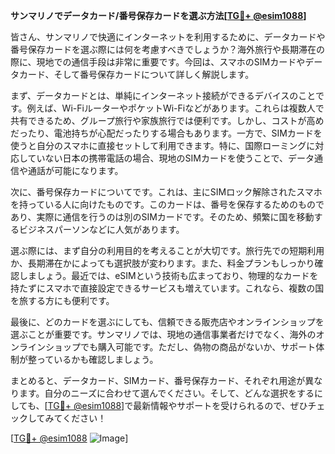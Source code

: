 **サンマリノでデータカード/番号保存カードを選ぶ方法[[TG💪+ @esim1088](https://t.me/s/esim1088)]**

皆さん、サンマリノで快適にインターネットを利用するために、データカードや番号保存カードを選ぶ際には何を考慮すべきでしょうか？海外旅行や長期滞在の際に、現地での通信手段は非常に重要です。今回は、スマホのSIMカードやデータカード、そして番号保存カードについて詳しく解説します。

まず、データカードとは、単純にインターネット接続ができるデバイスのことです。例えば、Wi-FiルーターやポケットWi-Fiなどがあります。これらは複数人で共有できるため、グループ旅行や家族旅行では便利です。しかし、コストが高めだったり、電池持ちが心配だったりする場合もあります。一方で、SIMカードを使うと自分のスマホに直接セットして利用できます。特に、国際ローミングに対応していない日本の携帯電話の場合、現地のSIMカードを使うことで、データ通信や通話が可能になります。

次に、番号保存カードについてです。これは、主にSIMロック解除されたスマホを持っている人に向けたものです。このカードは、番号を保存するためのものであり、実際に通信を行うのは別のSIMカードです。そのため、頻繁に国を移動するビジネスパーソンなどに人気があります。

選ぶ際には、まず自分の利用目的を考えることが大切です。旅行先での短期利用か、長期滞在かによっても選択肢が変わります。また、料金プランもしっかり確認しましょう。最近では、eSIMという技術も広まっており、物理的なカードを持たずにスマホで直接設定できるサービスも増えています。これなら、複数の国を旅する方にも便利です。

最後に、どのカードを選ぶにしても、信頼できる販売店やオンラインショップを選ぶことが重要です。サンマリノでは、現地の通信事業者だけでなく、海外のオンラインショップでも購入可能です。ただし、偽物の商品がないか、サポート体制が整っているかも確認しましょう。

まとめると、データカード、SIMカード、番号保存カード、それぞれ用途が異なります。自分のニーズに合わせて選んでください。そして、どんな選択をするにしても、[[TG💪+ @esim1088](https://t.me/s/esim1088)]で最新情報やサポートを受けられるので、ぜひチェックしてみてください！

[[TG💪+ @esim1088](https://t.me/s/esim1088) ![Image](https://i.postimg.cc/Y0z9fWf4/image.png)]